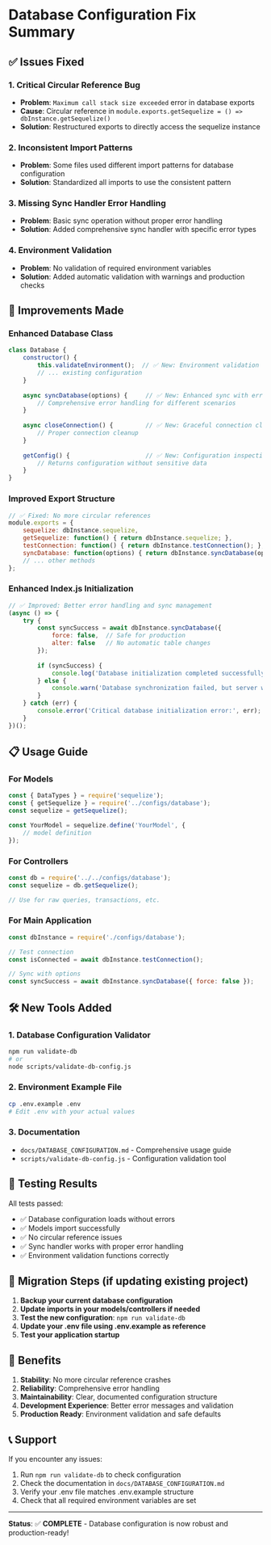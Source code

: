 # Database Configuration Fix Summary

## ✅ Issues Fixed

### 1. **Critical Circular Reference Bug**
- **Problem**: `Maximum call stack size exceeded` error in database exports
- **Cause**: Circular reference in `module.exports.getSequelize = () => dbInstance.getSequelize()`
- **Solution**: Restructured exports to directly access the sequelize instance

### 2. **Inconsistent Import Patterns**
- **Problem**: Some files used different import patterns for database configuration
- **Solution**: Standardized all imports to use the consistent pattern

### 3. **Missing Sync Handler Error Handling**
- **Problem**: Basic sync operation without proper error handling
- **Solution**: Added comprehensive sync handler with specific error types

### 4. **Environment Validation**
- **Problem**: No validation of required environment variables
- **Solution**: Added automatic validation with warnings and production checks

## 🔧 Improvements Made

### Enhanced Database Class
```javascript
class Database {
    constructor() {
        this.validateEnvironment();  // ✅ New: Environment validation
        // ... existing configuration
    }
    
    async syncDatabase(options) {     // ✅ New: Enhanced sync with error handling
        // Comprehensive error handling for different scenarios
    }
    
    async closeConnection() {         // ✅ New: Graceful connection cleanup
        // Proper connection cleanup
    }
    
    getConfig() {                     // ✅ New: Configuration inspection
        // Returns configuration without sensitive data
    }
}
```

### Improved Export Structure
```javascript
// ✅ Fixed: No more circular references
module.exports = {
    sequelize: dbInstance.sequelize,
    getSequelize: function() { return dbInstance.sequelize; },
    testConnection: function() { return dbInstance.testConnection(); },
    syncDatabase: function(options) { return dbInstance.syncDatabase(options); },
    // ... other methods
};
```

### Enhanced Index.js Initialization
```javascript
// ✅ Improved: Better error handling and sync management
(async () => {
    try {
        const syncSuccess = await dbInstance.syncDatabase({ 
            force: false,  // Safe for production
            alter: false   // No automatic table changes
        });
        
        if (syncSuccess) {
            console.log('Database initialization completed successfully');
        } else {
            console.warn('Database synchronization failed, but server will continue');
        }
    } catch (err) {
        console.error('Critical database initialization error:', err);
    }
})();
```

## 📋 Usage Guide

### For Models
```javascript
const { DataTypes } = require('sequelize');
const { getSequelize } = require('../configs/database');
const sequelize = getSequelize();

const YourModel = sequelize.define('YourModel', {
    // model definition
});
```

### For Controllers
```javascript
const db = require('../../configs/database');
const sequelize = db.getSequelize();

// Use for raw queries, transactions, etc.
```

### For Main Application
```javascript
const dbInstance = require('./configs/database');

// Test connection
const isConnected = await dbInstance.testConnection();

// Sync with options
const syncSuccess = await dbInstance.syncDatabase({ force: false });
```

## 🛠️ New Tools Added

### 1. Database Configuration Validator
```bash
npm run validate-db
# or
node scripts/validate-db-config.js
```

### 2. Environment Example File
```bash
cp .env.example .env
# Edit .env with your actual values
```

### 3. Documentation
- `docs/DATABASE_CONFIGURATION.md` - Comprehensive usage guide
- `scripts/validate-db-config.js` - Configuration validation tool

## 🚀 Testing Results

All tests passed:
- ✅ Database configuration loads without errors
- ✅ Models import successfully
- ✅ No circular reference issues
- ✅ Sync handler works with proper error handling
- ✅ Environment validation functions correctly

## 🔄 Migration Steps (if updating existing project)

1. **Backup your current database configuration**
2. **Update imports in your models/controllers if needed**
3. **Test the new configuration**: `npm run validate-db`
4. **Update your .env file using .env.example as reference**
5. **Test your application startup**

## 🎯 Benefits

1. **Stability**: No more circular reference crashes
2. **Reliability**: Comprehensive error handling
3. **Maintainability**: Clear, documented configuration structure
4. **Development Experience**: Better error messages and validation
5. **Production Ready**: Environment validation and safe defaults

## 📞 Support

If you encounter any issues:
1. Run `npm run validate-db` to check configuration
2. Check the documentation in `docs/DATABASE_CONFIGURATION.md`
3. Verify your .env file matches .env.example structure
4. Check that all required environment variables are set

---

**Status**: ✅ **COMPLETE** - Database configuration is now robust and production-ready!
